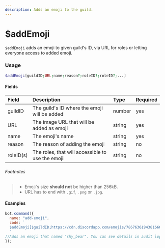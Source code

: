 ```yaml
---
description: Adds an emoji to the guild.
---
```


# $addEmoji

`$addEmoji` adds an emoji to given guild's ID, via URL for roles or letting everyone access to added emoji.

### Usage

```php
$addEmoji[guildID;URL;name;reason?;roleID?;roleID?;...]
```

#### Fields

| Field | Description | Type | Required |
| :--- | :--- | :--- | :--- |
| guildID | The guild's ID where the emoji will be added | number | yes |
| URL | The image URL that will be added as emoji | string | yes |
| name | The emoji's name | string | yes |
| reason | The reason of adding the emoji | string | no |
| roleID\(s\) | The roles, that will accessible to use the emoji | string | no |

###### Footnotes

> * Emoji's size **should not** be higher than 256kB.
> * URL has to end with `.gif`, `.png` or `.jpg`.

#### Examples

```javascript
bot.command({
  name: "add-emoji",
  code: `
  $addEmoji[$guildID;https://cdn.discordapp.com/emojis/786763619438166036.png;shy_bear;Because, why not?;849217373214474253]
  `
//Adds an emoji that named "shy_bear". You can see details in audit logs.
});
```

